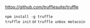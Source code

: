 
https://github.com/trufflesuite/truffle <br>


`npm install -g truffle` <NOT sudo><br>
`truffle init` or `truffle unbox metacoin`
